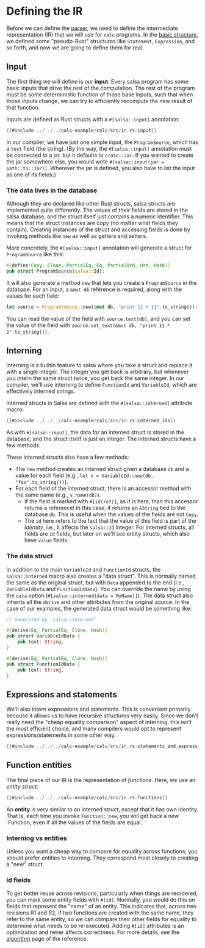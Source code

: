 # Defining the IR

Before we can define the [parser](./parser.md), we need to define the intermediate representation (IR) that we will use for `calc` programs.
In the [basic structure](./structure.md), we defined some "pseudo-Rust" structures like `Statement`, `Expression`, and so forth, and now we are going to define them for real.

## Input

The first thing we will define is our **input**. 
Every salsa program has some basic inputs that drive the rest of the computation.
The rest of the program must be some deterministic function of those base inputs,
such that when those inputs change, we can try to efficiently recompute the new result of that function.

Inputs are defined as Rust structs with a `#[salsa::input]` annotation:

```rust
{{#include ../../../calc-example/calc/src/ir.rs:input}}
```

In our compiler, we have just one simple input, the `ProgramSource`, which has a `text` field (the string).
(By the way, the `#[salsa::input]` annotation must be connected to a jar, but it defaults to `crate::Jar`.
If you wanted to create the jar somewhere else, you would write `#[salsa::input(jar = path::to::Jar)]`.
Wherever the jar is defined, you also have to list the input as one of its fields.)

### The data lives in the database

Although they are declared like other Rust structs, salsa structs are implemented quite differently.
The values of their fields are stored in the salsa database, and the struct itself just contains a numeric identifier.
This means that the struct instances are copy (no matter what fields they contain).
Creating instances of the struct and accessing fields is done by invoking methods like `new` as well as getters and setters.

More concretely, the `#[salsa::input]` annotation will generate a struct for `ProgramSource` like this:

```rust
#[define(Copy, Clone, PartialEq, Eq, PartialOrd, Ord, Hash)]
pub struct ProgramSource(salsa::Id);
```

It will also generate a method `new` that lets you create a `ProgramSource` in the database.
For an input, a `&mut db` reference is required, along with the values for each field:

```rust
let source = ProgramSource::new(&mut db, "print 11 + 11".to_string());
```

You can read the value of the field with `source.text(db)`, 
and you can set the value of the field with `source.set_text(&mut db, "print 11 * 2".to_string())`.

## Interning

Interning is a builtin feature to salsa where you take a struct and replace it with a single integer.
The integer you get back is arbitrary, but whenever you intern the same struct twice, you get back the same integer.
In our compiler, we'll use interning to define `FunctionId` and `VariableId`, which are effectively interned strings.

Interned structs in Salsa are defined with the `#[salsa::interned]` attribute macro:

```rust
{{#include ../../../calc-example/calc/src/ir.rs:interned_ids}}
```

As with `#[salsa::input]`, the data for an interned struct is stored in the database, and the struct itself is just an integer. 
The interned structs have a few methods.

These interned structs also have a few methods:

- The `new` method creates an interned struct given a database `db` and a value for each field (e.g., `let v = VariableId::new(db, "foo".to_string())`).
- For each field of the interned struct, there is an accessor method with the same name (e.g., `v.name(db)`).
  - If the field is marked with `#[id(ref)]`, as it is here, than this accessor returns a reference! In this case, it returns an `&String` tied to the database `db`. This is useful when the values of the fields are not `Copy`.
  - The `id` here refers to the fact that the value of this field is part of the _identity_, i.e., it affects the `salsa::Id` integer. For interned structs, all fields are `id` fields, but later on we'll see entity structs, which also have `value` fields.

### The data struct

In addition to the main `VariableId` and `FunctionId` structs, the `salsa::interned` macro also creates a "data struct".
This is normally named the same as the original struct, but with `Data` appended to the end (i.e., `VariableIdData` and `FunctionIdData`).
You can override the name by using the `data` option (`#[salsa::interned(data = MyName)]`).
The data struct also inherits all the `derive` and other attributes from the original source.
In the case of our examples, the generated data struct would be something like:

```rust
// Generated by `salsa::interned`

#[derive(Eq, PartialEq, Clone, Hash)]
pub struct VariableIdData {
    pub text: String,
}

#[derive(Eq, PartialEq, Clone, Hash)]
pub struct FunctionIdData {
    pub text: String,
}
```

## Expressions and statements

We'll also intern expressions and statements. This is convenient primarily because it allows us to have recursive structures very easily. Since we don't really need the "cheap equality comparison" aspect of interning, this isn't the most efficient choice, and many compilers would opt to represent expressions/statements in some other way.

```rust
{{#include ../../../calc-example/calc/src/ir.rs:statements_and_expressions}}
```

## Function entities

The final piece of our IR is the representation of _functions_. Here, we use an _entity struct_:

```rust
{{#include ../../../calc-example/calc/src/ir.rs:functions}}
```

An **entity** is very similar to an interned struct, except that it has own identity. That is, each time you invoke `Function::new`, you will get back a new `Function, even if all the values of the fields are equal.

### Interning vs entities

Unless you want a cheap way to compare for equality across functions, you should prefer entities to interning. They correspond most closely to creating a "new" struct.

### id fields

To get better reuse across revisions, particularly when things are reordered, you can mark some entity fields with `#[id]`.
Normally, you would do this on fields that represent the "name" of an entity.
This indicates that, across two revisions R1 and R2, if two functions are created with the same name, they refer to the same entity, so we can compare their other fields for equality to determine what needs to be re-executed.
Adding `#[id]` attributes is an optimization and never affects correctness.
For more details, see the [algorithm](../reference/algorithm.md) page of the reference.
